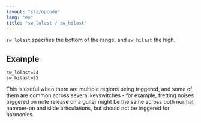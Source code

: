 ```yaml
---
layout: "sfz/opcode"
lang: "en"
title: "sw_lolast / sw_hilast"
---
```

`sw_lolast` specifies the bottom of the range, and `sw_hilast` the high.

## Example

```
sw_lolast=24
sw_hilast=25
```

This is useful when there are multiple regions being triggered, and some of them
are common across several keyswitches - for example, fretting noises triggered
on note release on a guitar might be the same across both normal, hammer-on and
slide articulations, but should not be triggered for harmonics.
